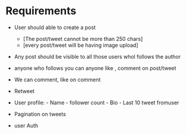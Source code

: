 # Requirements

- User should able to create a post
    - [The post/tweet cannot be more than 250 chars]
    - [every post/tweet will be having image upload]

- Any post should be visible to all those users whol follows the author
- anyone who follows you can anyone like , comment on post/tweet
- We can comment, like on comment
- Retweet

- User profile:
        - Name
        - follower count
        - Bio
        - Last 10 tweet fromuser

- Pagination on tweets
- user Auth        